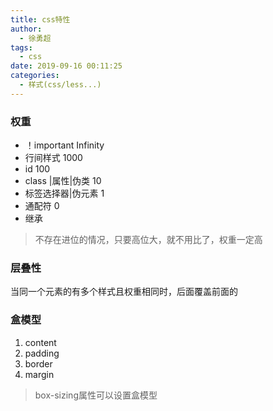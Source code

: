 ```yaml
---
title: css特性
author:
  - 徐勇超
tags:
  - css
date: 2019-09-16 00:11:25
categories:
  - 样式(css/less...)
---
```


### 权重
- ！important  Infinity
- 行间样式         1000 
- id               100
- class |属性|伪类   10
- 标签选择器|伪元素    1
- 通配符             0
- 继承
>不存在进位的情况，只要高位大，就不用比了，权重一定高

<!-- more -->

### 层叠性
当同一个元素的有多个样式且权重相同时，后面覆盖前面的

### 盒模型
1. content
2. padding
3. border
4. margin
>box-sizing属性可以设置盒模型